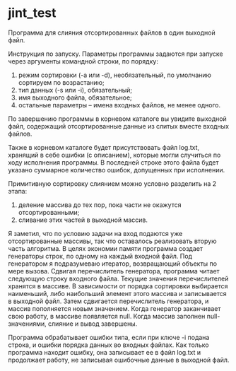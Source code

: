 # jint_test
Программа для слияния отсортированных файлов в один выходной файл.

Инструкция по запуску.
Параметры программы задаются при запуске через аргументы командной строки, по порядку:
1. режим сортировки (-a или -d), необязательный, по умолчанию сортируем по возрастанию;
2. тип данных (-s или -i), обязательный;
3. имя выходного файла, обязательное;
4. остальные параметры – имена входных файлов, не менее одного.

По завершению программы в корневом каталоге вы увидите выходной файл, содержащий отсортированные данные из слитых вместе входных файлов.

Также в корневом каталоге будет присутствовать файл log.txt, хранящий в себе ошибки (с описанием), которые могли случиться по ходу исполнения программы. В последней строке этого файла будет указано суммарное количество ошибок, допущенных при исполнении.

Примитивную сортировку слиянием можно условно разделить на 2 этапа:
1. деление массива до тех пор, пока части не окажутся отсортированными;
2. сливание этих частей в выходной массив.

Я заметил, что по условию задачи на вход подаются уже отсортированные массивы, так что оставалось реализовать вторую часть алгоритма. В целях экономии памяти программа создает генераторы строк, по одному на каждый входной файл. Под генератором я подразумеваю итератор, возвращающий объекты по мере вызова. Сдвигая перечислитель генератора, программа читает следующую строку входного файла. Текущие значения перечислителей хранятся в массиве. В зависимости от порядка сортировки выбирается наименьший, либо наибольший элемент этого массива и записывается в выходной файл. Затем сдвигается перечислитель генератора, и массив пополняется новым значением. Когда генератор заканчивает свою работу, в массиве появляется null. Когда массив заполнен null-значениями, слияние и вывод завершены.

Программа обрабатывает ошибки типа, если при ключе -i подана строка, и ошибки порядка данных во входных файлах. Как только программа находит ошибку, она записывает ее в файл log.txt и продолжает работу, не записывая ошибочные данные в выходной файл.
